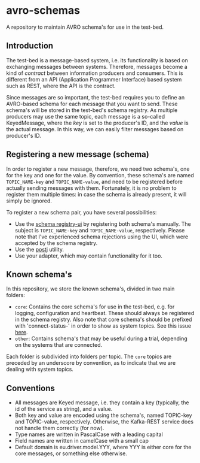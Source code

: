 # avro-schemas

A repository to maintain AVRO schema's for use in the test-bed.

## Introduction

The test-bed is a message-based system, i.e. its functionality is based on exchanging messages between systems. Therefore, messages become a kind of *contract* between information producers and consumers. This is different from an API (Application Programmer Interface) based system such as REST, where the API is the contract.

Since messages are so important, the test-bed requires you to define an AVRO-based schema for each message that you want to send. These schema's will be stored in the test-bed's schema registry. As multiple producers may use the same topic, each message is a so-called KeyedMessage, where the *key* is set to the producer's ID, and the *value* is the actual message. In this way, we can easily filter messages based on producer's ID.

## Registering a new message (schema)

In order to register a new message, therefore, we need two schema's, one for the key and one for the value. By convention, these schema's are named `TOPIC_NAME-key` and `TOPIC_NAME-value`, and need to be registered before actually sending messages with them. Fortunately, it is no problem to register them multiple times: in case the schema is already present, it will simply be ignored.

To register a new schema pair, you have several possibilities:
- Use the [schema registry-ui](http://localhost:3601/) by registering both schema's manually. The subject is `TOPIC_NAME-key` and `TOPIC_NAME-value`, respectively. Please note that I've experienced schema rejections using the UI, which were accepted by the schema registry.
- Use the [postj](npmjs.com/postj) utility.
- Use your adapter, which may contain functionality for it too.

## Known schema's

In this repository, we store the known schema's, divided in two main folders:
- `core`: Contains the core schema's for use in the test-bed, e.g. for logging, configuration and heartbeat. These should always be registered in the schema registry. Also note that core schema's should be prefixed with 'connect-status-' in order to show as system topics. See this issue [here](https://github.com/Landoop/kafka-topics-ui/issues/99).
- `other`: Contains schema's that may be useful during a trial, depending on the systems that are connected.

Each folder is subdivided into folders per topic. The `core` topics are preceded by an underscore by convention, as to indicate that we are dealing with system topics.

## Conventions

- All messages are Keyed message, i.e. they contain a key (typically, the id of the service as string), and a value.
- Both key and value are encoded using the schema's, named TOPIC-key and TOPIC-value, respectively. Otherwise, the Kafka-REST service does not handle them correctly (for now).
- Type names are written in PascalCase with a leading capital
- Field names are written in camelCase with a small cap
- Default domain is eu.driver.model.YYY, where YYY is either core for the core messages, or something else otherwise.